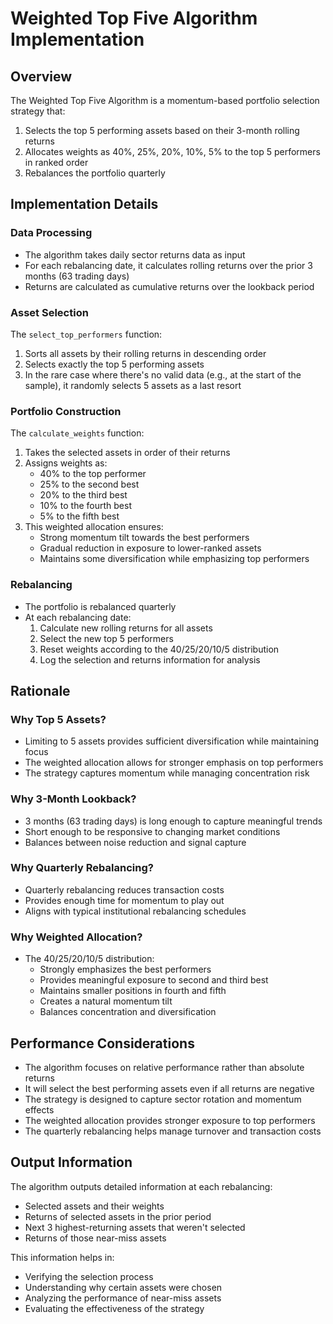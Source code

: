 # Weighted Top Five Algorithm Implementation

## Overview
The Weighted Top Five Algorithm is a momentum-based portfolio selection strategy that:
1. Selects the top 5 performing assets based on their 3-month rolling returns
2. Allocates weights as 40%, 25%, 20%, 10%, 5% to the top 5 performers in ranked order
3. Rebalances the portfolio quarterly

## Implementation Details

### Data Processing
- The algorithm takes daily sector returns data as input
- For each rebalancing date, it calculates rolling returns over the prior 3 months (63 trading days)
- Returns are calculated as cumulative returns over the lookback period

### Asset Selection
The `select_top_performers` function:
1. Sorts all assets by their rolling returns in descending order
2. Selects exactly the top 5 performing assets
3. In the rare case where there's no valid data (e.g., at the start of the sample), it randomly selects 5 assets as a last resort

### Portfolio Construction
The `calculate_weights` function:
1. Takes the selected assets in order of their returns
2. Assigns weights as:
   - 40% to the top performer
   - 25% to the second best
   - 20% to the third best
   - 10% to the fourth best
   - 5% to the fifth best
3. This weighted allocation ensures:
   - Strong momentum tilt towards the best performers
   - Gradual reduction in exposure to lower-ranked assets
   - Maintains some diversification while emphasizing top performers

### Rebalancing
- The portfolio is rebalanced quarterly
- At each rebalancing date:
  1. Calculate new rolling returns for all assets
  2. Select the new top 5 performers
  3. Reset weights according to the 40/25/20/10/5 distribution
  4. Log the selection and returns information for analysis

## Rationale

### Why Top 5 Assets?
- Limiting to 5 assets provides sufficient diversification while maintaining focus
- The weighted allocation allows for stronger emphasis on top performers
- The strategy captures momentum while managing concentration risk

### Why 3-Month Lookback?
- 3 months (63 trading days) is long enough to capture meaningful trends
- Short enough to be responsive to changing market conditions
- Balances between noise reduction and signal capture

### Why Quarterly Rebalancing?
- Quarterly rebalancing reduces transaction costs
- Provides enough time for momentum to play out
- Aligns with typical institutional rebalancing schedules

### Why Weighted Allocation?
- The 40/25/20/10/5 distribution:
  - Strongly emphasizes the best performers
  - Provides meaningful exposure to second and third best
  - Maintains smaller positions in fourth and fifth
  - Creates a natural momentum tilt
  - Balances concentration and diversification

## Performance Considerations
- The algorithm focuses on relative performance rather than absolute returns
- It will select the best performing assets even if all returns are negative
- The strategy is designed to capture sector rotation and momentum effects
- The weighted allocation provides stronger exposure to top performers
- The quarterly rebalancing helps manage turnover and transaction costs

## Output Information
The algorithm outputs detailed information at each rebalancing:
- Selected assets and their weights
- Returns of selected assets in the prior period
- Next 3 highest-returning assets that weren't selected
- Returns of those near-miss assets

This information helps in:
- Verifying the selection process
- Understanding why certain assets were chosen
- Analyzing the performance of near-miss assets
- Evaluating the effectiveness of the strategy
